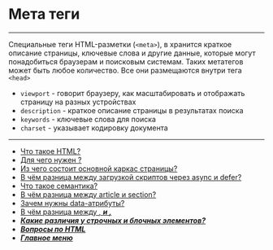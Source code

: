 # Мета теги

---

Специальные теги HTML-разметки (`<meta>`), в хранится краткое описание страницы, ключевые слова и другие данные, которые могут понадобиться браузерам и поисковым системам. Таких метатегов может быть любое количество. Все они размещаются внутри тега `<head>`

- `viewport` - говорит браузеру, как масштабировать и отображать страницу на разных устройствах
- `description` - краткое описание страницы в результатах поиска
- `keywords` - ключевые слова для поиска
- `charset` - указывает кодировку документа

---

- [Что такое HTML?](HTMLis.md)
- [Для чего нужен <DOCTYPE html>?](doctype.md)
- [Из чего состоит основной каркас страницы?](structurePage.md)
- [В чём разница между загрузкой скриптов через async и defer?](asyncDefer.md)
- [Что такое семантика?](semantics.md)
- [В чём разница между article и section?](sectionArticle.md)
- [Зачем нужны data-атрибуты?](dataAttributes.md)
- [В чём разница между <i>, <b> и <strone>, <em>](tags&b&i&em&strong.md)
- [Какие различия у строчных и блочных элементов?](stringBlockElements.md)
- [Вопросы по HTML](HTML.md)
- [Главное меню](../README.md)
